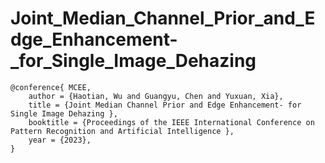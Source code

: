 # Joint_Median_Channel_Prior_and_Edge_Enhancement-_for_Single_Image_Dehazing
```
@conference{ MCEE,   
    author = {Haotian, Wu and Guangyu, Chen and Yuxuan, Xia},
    title = {Joint Median Channel Prior and Edge Enhancement- for Single Image Dehazing },
    booktitle = {Proceedings of the IEEE International Conference on Pattern Recognition and Artificial Intelligence },
    year = {2023},
}
```
